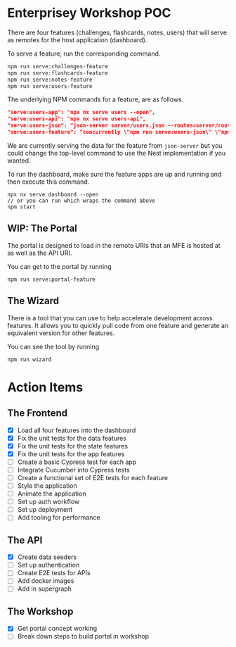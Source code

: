 # Enterprisey Workshop POC

There are four features (challenges, flashcards, notes, users) that will serve as remotes for the host application (dashboard).

To serve a feature, run the corresponding command.

```bash
npm run serve:challenges-feature
npm run serve:flashcards-feature
npm run serve:notes-feature
npm run serve:users-feature
```

The underlying NPM commands for a feature, are as follows.

```json
"serve:users-app": "npx nx serve users --open",
"serve:users-api": "npx nx serve users-api",
"serve:users-json": "json-server server/users.json --routes=server/routes.json --port=3400",
"serve:users-feature": "concurrently \"npm run serve:users-json\" \"npm run serve:users-app\""
```

We are currently serving the data for the feature from `json-server` but you could change the top-level command to use the Nest implementation if you wanted.

To run the dashboard, make sure the feature apps are up and running and then execute this command.

```
npx nx serve dashboard --open 
// or you can run which wraps the command above
npm start
```

## WIP: The Portal

The portal is designed to load in the remote URIs that an MFE is hosted at as well as the API URI. 

You can get to the portal by running

```
npm run serve:portal-feature
```

## The Wizard

There is a tool that you can use to help accelerate development across features. It allows you to quickly pull code from one feature and generate an equivalent version for other features.

You can see the tool by running

```
npm run wizard
```

# Action Items

## The Frontend
- [x] Load all four features into the dashboard
- [X] Fix the unit tests for the data features
- [X] Fix the unit tests for the state features
- [X] Fix the unit tests for the app features
- [ ] Create a basic Cypress test for each app
- [ ] Integrate Cucumber into Cypress tests
- [ ] Create a functional set of E2E tests for each feature
- [ ] Style the application
- [ ] Animate the application
- [ ] Set up auth workflow
- [ ] Set up deployment
- [ ] Add tooling for performance

## The API
- [X] Create data seeders
- [ ] Set up authentication 
- [ ] Create E2E tests for APIs
- [ ] Add docker images
- [ ] Add in supergraph

## The Workshop
- [X] Get portal concept working
- [ ] Break down steps to build portal in workshop
